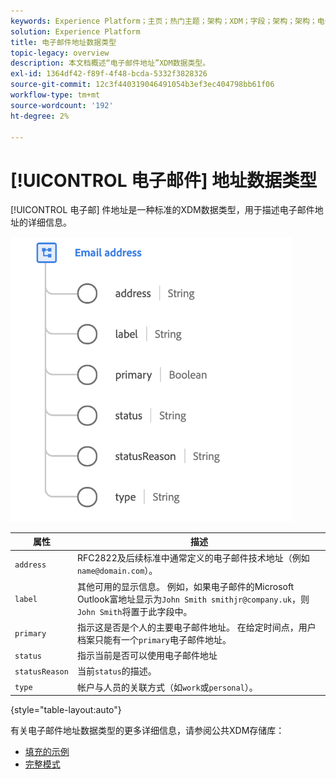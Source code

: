 ```yaml
---
keywords: Experience Platform；主页；热门主题；架构；XDM；字段；架构；架构；电子邮件地址；xdm:emailAddress；电子邮件地址；数据类型；数据类型；
solution: Experience Platform
title: 电子邮件地址数据类型
topic-legacy: overview
description: 本文档概述“电子邮件地址”XDM数据类型。
exl-id: 1364df42-f89f-4f48-bcda-5332f3828326
source-git-commit: 12c3f440319046491054b3ef3ec404798bb61f06
workflow-type: tm+mt
source-wordcount: '192'
ht-degree: 2%

---
```


# [!UICONTROL 电子邮件] 地址数据类型

[!UICONTROL 电子邮] 件地址是一种标准的XDM数据类型，用于描述电子邮件地址的详细信息。

<img src="../images/data-types/email-address.png" width="450" /><br />

| 属性 | 描述 |
| --- | --- |
| `address` | RFC2822及后续标准中通常定义的电子邮件技术地址（例如`name@domain.com`）。 |
| `label` | 其他可用的显示信息。 例如，如果电子邮件的Microsoft Outlook富地址显示为`John Smith smithjr@company.uk`，则`John Smith`将置于此字段中。 |
| `primary` | 指示这是否是个人的主要电子邮件地址。 在给定时间点，用户档案只能有一个`primary`电子邮件地址。 |
| `status` | 指示当前是否可以使用电子邮件地址 |
| `statusReason` | 当前`status`的描述。 |
| `type` | 帐户与人员的关联方式（如`work`或`personal`）。 |

{style=&quot;table-layout:auto&quot;}


有关电子邮件地址数据类型的更多详细信息，请参阅公共XDM存储库：

* [填充的示例](https://github.com/adobe/xdm/blob/master/components/datatypes/demographic/emailaddress.example.1.json)
* [完整模式](https://github.com/adobe/xdm/blob/master/components/datatypes/demographic/emailaddress.schema.json)

